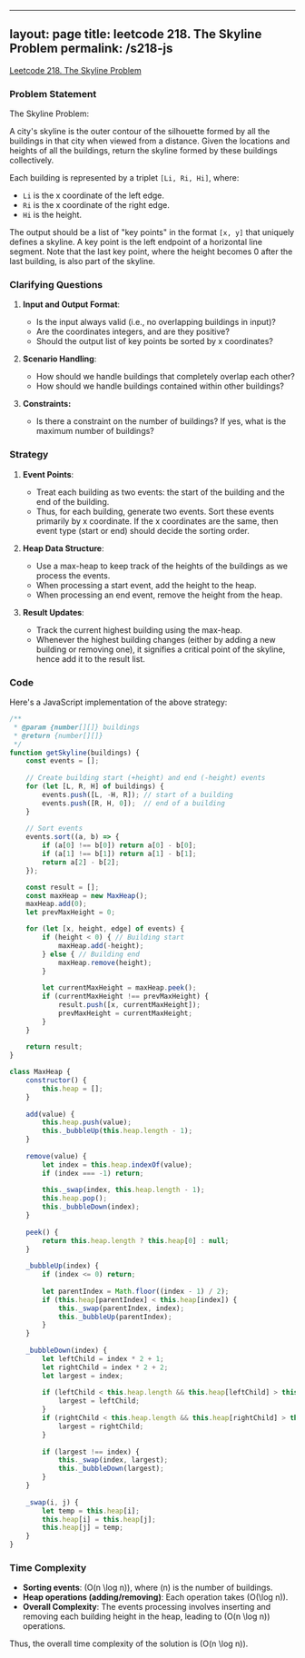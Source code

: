 
---
layout: page
title: leetcode 218. The Skyline Problem
permalink: /s218-js
---
[Leetcode 218. The Skyline Problem](https://algoadvance.github.io/algoadvance/l218)
### Problem Statement
The Skyline Problem: 

A city's skyline is the outer contour of the silhouette formed by all the buildings in that city when viewed from a distance. Given the locations and heights of all the buildings, return the skyline formed by these buildings collectively.

Each building is represented by a triplet `[Li, Ri, Hi]`, where:
- `Li` is the x coordinate of the left edge.
- `Ri` is the x coordinate of the right edge.
- `Hi` is the height.

The output should be a list of "key points" in the format `[x, y]` that uniquely defines a skyline. A key point is the left endpoint of a horizontal line segment. Note that the last key point, where the height becomes 0 after the last building, is also part of the skyline.

### Clarifying Questions
1. **Input and Output Format**:
   - Is the input always valid (i.e., no overlapping buildings in input)?
   - Are the coordinates integers, and are they positive?
   - Should the output list of key points be sorted by x coordinates?

2. **Scenario Handling**:
   - How should we handle buildings that completely overlap each other?
   - How should we handle buildings contained within other buildings?

3. **Constraints:**
   - Is there a constraint on the number of buildings? If yes, what is the maximum number of buildings?

### Strategy
1. **Event Points**:
   - Treat each building as two events: the start of the building and the end of the building.
   - Thus, for each building, generate two events. Sort these events primarily by x coordinate. If the x coordinates are the same, then event type (start or end) should decide the sorting order.

2. **Heap Data Structure**:
   - Use a max-heap to keep track of the heights of the buildings as we process the events.
   - When processing a start event, add the height to the heap.
   - When processing an end event, remove the height from the heap.

3. **Result Updates**:
   - Track the current highest building using the max-heap.
   - Whenever the highest building changes (either by adding a new building or removing one), it signifies a critical point of the skyline, hence add it to the result list.

### Code
Here's a JavaScript implementation of the above strategy:

```javascript
/**
 * @param {number[][]} buildings
 * @return {number[][]}
 */
function getSkyline(buildings) {
    const events = [];
    
    // Create building start (+height) and end (-height) events
    for (let [L, R, H] of buildings) {
        events.push([L, -H, R]); // start of a building
        events.push([R, H, 0]);  // end of a building
    }
    
    // Sort events
    events.sort((a, b) => {
        if (a[0] !== b[0]) return a[0] - b[0];
        if (a[1] !== b[1]) return a[1] - b[1];
        return a[2] - b[2];
    });

    const result = [];
    const maxHeap = new MaxHeap();
    maxHeap.add(0);
    let prevMaxHeight = 0;

    for (let [x, height, edge] of events) {
        if (height < 0) { // Building start
            maxHeap.add(-height);
        } else { // Building end
            maxHeap.remove(height);
        }
        
        let currentMaxHeight = maxHeap.peek();
        if (currentMaxHeight !== prevMaxHeight) {
            result.push([x, currentMaxHeight]);
            prevMaxHeight = currentMaxHeight;
        }
    }
    
    return result;
}

class MaxHeap {
    constructor() {
        this.heap = [];
    }
    
    add(value) {
        this.heap.push(value);
        this._bubbleUp(this.heap.length - 1);
    }
    
    remove(value) {
        let index = this.heap.indexOf(value);
        if (index === -1) return;
        
        this._swap(index, this.heap.length - 1);
        this.heap.pop();
        this._bubbleDown(index);
    }
    
    peek() {
        return this.heap.length ? this.heap[0] : null;
    }
    
    _bubbleUp(index) {
        if (index <= 0) return;
        
        let parentIndex = Math.floor((index - 1) / 2);
        if (this.heap[parentIndex] < this.heap[index]) {
            this._swap(parentIndex, index);
            this._bubbleUp(parentIndex);
        }
    }
    
    _bubbleDown(index) {
        let leftChild = index * 2 + 1;
        let rightChild = index * 2 + 2;
        let largest = index;
        
        if (leftChild < this.heap.length && this.heap[leftChild] > this.heap[largest]) {
            largest = leftChild;
        }
        if (rightChild < this.heap.length && this.heap[rightChild] > this.heap[largest]) {
            largest = rightChild;
        }
        
        if (largest !== index) {
            this._swap(index, largest);
            this._bubbleDown(largest);
        }
    }
    
    _swap(i, j) {
        let temp = this.heap[i];
        this.heap[i] = this.heap[j];
        this.heap[j] = temp;
    }
}
```

### Time Complexity
- **Sorting events**: \(O(n \log n)\), where \(n\) is the number of buildings.
- **Heap operations (adding/removing)**: Each operation takes \(O(\log n)\).
- **Overall Complexity**: The events processing involves inserting and removing each building height in the heap, leading to \(O(n \log n)\) operations.

Thus, the overall time complexity of the solution is \(O(n \log n)\).